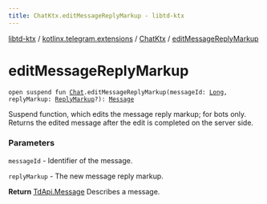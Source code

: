 ```yaml
---
title: ChatKtx.editMessageReplyMarkup - libtd-ktx
---
```


[libtd-ktx](../../index.html) / [kotlinx.telegram.extensions](../index.html) / [ChatKtx](index.html) / [editMessageReplyMarkup](./edit-message-reply-markup.html)

# editMessageReplyMarkup

`open suspend fun `[`Chat`](https://tdlibx.github.io/td/docs/org/drinkless/td/libcore/telegram/TdApi/Chat.html)`.editMessageReplyMarkup(messageId: `[`Long`](https://kotlinlang.org/api/latest/jvm/stdlib/kotlin/-long/index.html)`, replyMarkup: `[`ReplyMarkup`](https://tdlibx.github.io/td/docs/org/drinkless/td/libcore/telegram/TdApi/ReplyMarkup.html)`?): `[`Message`](https://tdlibx.github.io/td/docs/org/drinkless/td/libcore/telegram/TdApi/Message.html)

Suspend function, which edits the message reply markup; for bots only. Returns the edited
message after the edit is completed on the server side.

### Parameters

`messageId` - Identifier of the message.

`replyMarkup` - The new message reply markup.

**Return**
[TdApi.Message](https://tdlibx.github.io/td/docs/org/drinkless/td/libcore/telegram/TdApi/Message.html) Describes a message.

